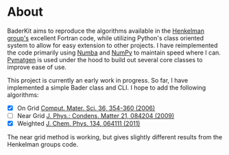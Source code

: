 # About

BaderKit aims to reproduce the algorithms available in the [Henkelman group's](https://theory.cm.utexas.edu/henkelman/code/bader/) excellent Fortran code, while utilizing Python's class oriented system to allow for easy extension to other projects. I have reimplemented the code primarily using [Numba](https://numba.pydata.org/numba-doc/dev/index.html) and [NumPy](https://numpy.org/doc/stable/index.html) to maintain speed where I can. [Pymatgen](https://pymatgen.org/) is used under the hood to build out several core classes to improve ease of use.

This project is currently an early work in progress. So far, I have implemented a simple Bader class and CLI. I hope to add the following algorithms:
 

 - [x]  On Grid [Comput. Mater. Sci. 36, 354-360 (2006)](https://www.sciencedirect.com/science/article/abs/pii/S0927025605001849)
 - [ ] Near Grid [J. Phys.: Condens. Matter 21, 084204 (2009)](https://iopscience.iop.org/article/10.1088/0953-8984/21/8/084204)
 - [x] Weighted [J. Chem. Phys. 134, 064111 (2011)](https://pubs.aip.org/aip/jcp/article-abstract/134/6/064111/645588/Accurate-and-efficient-algorithm-for-Bader-charge?redirectedFrom=fulltext)

The near grid method is working, but gives slightly different results from the Henkelman groups code.